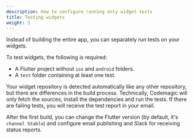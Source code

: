 ```yaml
---
description: How to configure running only widget tests
title: Testing widgets
weight: 3
---
```


Instead of building the entire app, you can separately run tests on your widgets.

To test widgets, the following is required:

- A Flutter project without `ios` and `android` folders.
- A `test` folder containing at least one test.

Your widget repository is detected automatically like any other repository, but there are differences in the build process. Technically, Codemagic will only fetch the sources, install the dependencies and run the tests. If there are failing tests, you will receive the test report in your email.

After the first build, you can change the Flutter version (by default, it's `channel Stable`) and configure email publishing and Slack for receiving status reports.
